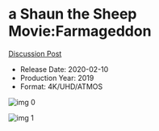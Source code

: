 # a Shaun the Sheep Movie:Farmageddon

[Discussion Post](https://www.avsforum.com/threads/bass-eq-for-filtered-movies.2995212/post-59240128)

* Release Date: 2020-02-10
* Production Year: 2019
* Format: 4K/UHD/ATMOS

![img 0](https://i.imgur.com/Zs3FRyF.jpg)

![img 1](https://i.imgur.com/Cj9k7wL.jpg)

